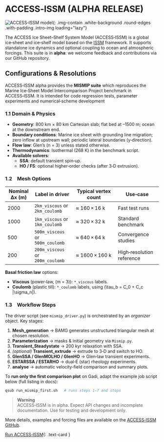 # ACCESS‑ISSM (ALPHA RELEASE)

![ACCESS‑ISSM model](/assets/model-config-logos/configurations-without-titles/access-issm.png){: .img-contain .white-background .round-edges .with-padding .intro-img loading="lazy"}

The ACCESS Ice Sheet–Shelf System Model (ACCESS‑ISSM) is a global ice‑sheet and ice‑shelf model based on the [ISSM](/models/model_components/ice-sheet) framework.  It supports standalone ice dynamics and optional coupling to ocean and atmospheric forcings.  This suite is in **alpha**: we welcome feedback and contributions via our GitHub repository.

## Configurations & Resolutions

ACCESS‑ISSM alpha provides the **MISMIP suite** which reproduces the Marine Ice‑Sheet Model Intercomparison Project benchmark in ACCESS‑ISSM.  It is intended for code regression tests, parameter experiments and numerical‑scheme development

### 1.1 Domain & Physics

- **Geometry**: 800 km × 80 km Cartesian slab; flat bed at –1500 m; ocean at the downstream end.
- **Boundary conditions**: Marine ice sheet with grounding line migration; zero inflow at upstream wall; periodic lateral boundaries (y‑direction).
- **Flow law**: Glen’s \(n = 3\) unless stated otherwise.
- **Thermodynamics**: Isothermal (268 K) in the benchmark script.
- **Available solvers**:
  - **SSA**: default transient spin‑up.
  - **HO / FS**: optional higher‑order checks (after 3‑D extrusion).

### 1.2 Mesh Options

| Nominal Δx (m) | Label in driver                  | Typical vertex count | Use‑case                  |
| -------------- | -------------------------------- | -------------------- | ------------------------- |
| 2000           | `2km_viscous` or `2km_coulomb`   |  ≈ 160 × 16 k        | Fast test runs            |
| 1000           | `1km_viscous` or `1km_coulomb`   |  ≈ 320 × 32 k        | Standard benchmark        |
| 500            | `500m_viscous` or `500m_coulomb` |  ≈ 640 × 64 k        | Convergence studies       |
| 200            | `200m_viscous` or `200m_coulomb` |  ≈ 1600 × 160 k      | High‑resolution reference |

**Basal friction law** options:

- **Viscous** (power‑law, \(m = 3\)): `*_viscous` labels.
- **Coulomb** (plastic till): `*_coulomb` labels, using \(\tau\_b = C_0 + C\_c |\sigma\_n|\).

### 1.3 Workflow Steps

The driver script (see `mismip_driver.py`) is orchestrated by an *organizer* object.  Key stages:

1. **Mesh\_generation** → BAMG generates unstructured triangular mesh at chosen resolution.
2. **Parameterization** → masks & initial geometry via `Mismip.py`.
3. **Transient\_Steadystate** → 200 kyr relaxation with SSA.
4. *(optional)* **Transient\_extrude** → extrude to 3‑D and switch to HO.
5. **GlenSSA / GlenMOLHO / GlenHO** → Glen‐law transient experiments.
6. **ESTARSSA / ESTARHO** → dual‐E (star) rheology experiments.
7. **analyse** → automatic velocity‑field comparison and summary plots.

To **run only the first comparison plot** on Gadi, adapt the example job script below (full listing in docs):

```bash
qsub run_mismip_first.sh   # runs steps 1–7 and stops
```
> **Warning**  
> ACCESS‑ISSM is in alpha.  Expect API changes and incomplete documentation.  Use for testing and development only.

More details, examples and forcing files are available on the [ACCESS‑ISSM GitHub](https://github.com/ACCESS-NRI/access-issm).

[Run ACCESS‑ISSM](/models/run-a-model/run-access-issm){: .text-card }